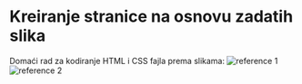 # Kreiranje stranice na osnovu zadatih slika

Domaći rad za kodiranje HTML i CSS fajla prema slikama:
![reference 1](https://github.com/user-attachments/assets/d2e1ab4e-1b98-4233-bff4-1920cca1e1c2)
![reference 2](https://github.com/user-attachments/assets/6245b3aa-403b-4f28-bbdf-30c54a9e8c7d)
